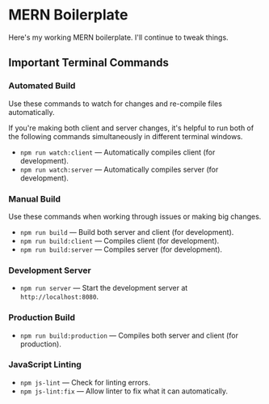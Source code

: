 # MERN Boilerplate

Here's my working MERN boilerplate. I'll continue to tweak things.

## Important Terminal Commands

### Automated Build

Use these commands to watch for changes and re-compile files automatically.

If you're making both client and server changes, it's helpful to run both of the following commands simultaneously in different terminal windows.

* `npm run watch:client` &mdash; Automatically compiles client (for development).
* `npm run watch:server` &mdash; Automatically compiles server (for development).

### Manual Build

Use these commands when working through issues or making big changes.

* `npm run build` &mdash; Build both server and client (for development).
* `npm run build:client` &mdash; Compiles client (for development).
* `npm run build:server` &mdash; Compiles server (for development).

### Development Server

* `npm run server` &mdash; Start the development server at `http://localhost:8080`.

### Production Build

* `npm run build:production` &mdash; Compiles both server and client (for production).

### JavaScript Linting

* `npm js-lint` &mdash; Check for linting errors.
* `npm js-lint:fix` &mdash; Allow linter to fix what it can automatically.
